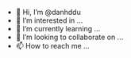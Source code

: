 - 👋 Hi, I’m @danhddu
- 👀 I’m interested in ...
- 🌱 I’m currently learning ...
- 💞️ I’m looking to collaborate on ...
- 📫 How to reach me ...

<!---
danhddu/danhddu is a ✨ special ✨ repository because its `README.md` (this file) appears on your GitHub profile.
You can click the Preview link to take a look at your changes.
--->
